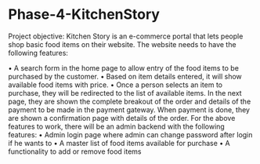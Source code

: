 # Phase-4-KitchenStory
Project objective:
Kitchen Story is an e-commerce portal that lets people shop  basic food items on their website. The website needs to have the following features:
     
•	A search form in the home page to allow entry of the food items to be purchased by the customer.
•	Based on item details entered, it will show available food items with  price.
•	Once a person selects an item to purchase, they will be redirected to the list of available items. In the next page, they are shown the complete breakout of the order and details of the payment to be made in the payment gateway. When payment is done, they are shown a confirmation page with details of the order.
For the above features to work, there will be an admin backend with the following features:
•	Admin login page where admin can change password after login if he wants to
•	A master list of food items available for purchase
•	A functionality to add or remove food items

